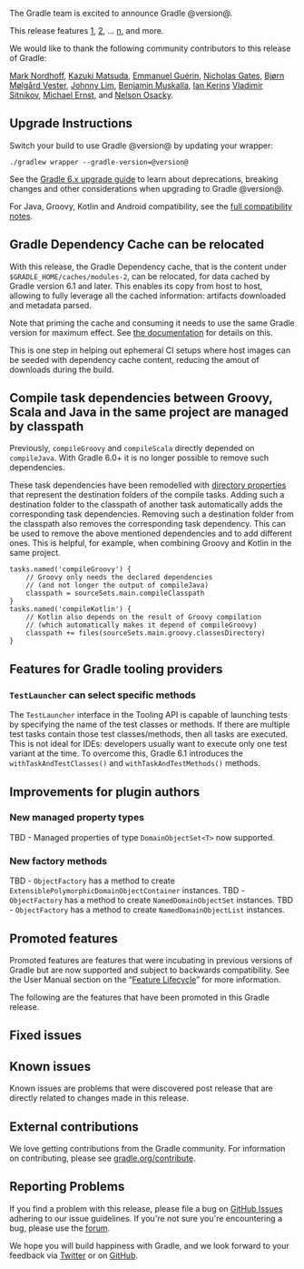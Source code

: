 The Gradle team is excited to announce Gradle @version@.

This release features [1](), [2](), ... [n](), and more.

We would like to thank the following community contributors to this release of Gradle:
<!-- 
Include only their name, impactful features should be called out separately below.
 [Some person](https://github.com/some-person)
-->

[Mark Nordhoff](https://github.com/MarkNordhoff),
[Kazuki Matsuda](https://github.com/kazuki-ma),
[Emmanuel Guérin](https://github.com/emmanuelguerin),
[Nicholas Gates](https://github.com/gatesn),
[Bjørn Mølgård Vester](https://github.com/bjornvester),
[Johnny Lim](https://github.com/izeye),
[Benjamin Muskalla](https://github.com/bmuskalla),
[Ian Kerins](https://github.com/isker)
[Vladimir Sitnikov](https://github.com/vlsi),
[Michael Ernst](https://github.com/mernst),
and [Nelson Osacky](https://github.com/runningcode).

## Upgrade Instructions

Switch your build to use Gradle @version@ by updating your wrapper:

`./gradlew wrapper --gradle-version=@version@`

See the [Gradle 6.x upgrade guide](userguide/upgrading_version_6.html#changes_@baseVersion@) to learn about deprecations, breaking changes and other considerations when upgrading to Gradle @version@. 

For Java, Groovy, Kotlin and Android compatibility, see the [full compatibility notes](userguide/compatibility.html).

<!-- Do not add breaking changes or deprecations here! Add them to the upgrade guide instead. --> 

## Gradle Dependency Cache can be relocated

With this release, the Gradle Dependency cache, that is the content under `$GRADLE_HOME/caches/modules-2`, can be relocated, for data cached by Gradle version 6.1 and later.
This enables its copy from host to host, allowing to fully leverage all the cached information: artifacts downloaded and metadata parsed.

Note that priming the cache and consuming it needs to use the same Gradle version for maximum effect.
See [the documentation](userguide/dependency_resolution.html#sub:cache_copy) for details on this.

This is one step in helping out ephemeral CI setups where host images can be seeded with dependency cache content, reducing the amout of downloads during the build.

## Compile task dependencies between Groovy, Scala and Java in the same project are managed by classpath

Previously, `compileGroovy` and `compileScala` directly depended on `compileJava`.
With Gradle 6.0+ it is no longer possible to remove such dependencies.

These task dependencies have been remodelled with [directory properties](userguide/lazy_configuration.html#) that represent the destination folders of the compile tasks.
Adding such a destination folder to the classpath of another task automatically adds the corresponding task dependencies.
Removing such a destination folder from the classpath also removes the corresponding task dependency.
This can be used to remove the above mentioned dependencies and to add different ones.
This is helpful, for example, when combining Groovy and Kotlin in the same project.

```
tasks.named('compileGroovy') {
    // Groovy only needs the declared dependencies
    // (and not longer the output of compileJava)
    classpath = sourceSets.main.compileClasspath
}
tasks.named('compileKotlin') {
    // Kotlin also depends on the result of Groovy compilation 
    // (which automatically makes it depend of compileGroovy)
    classpath += files(sourceSets.main.groovy.classesDirectory)
}
```

## Features for Gradle tooling providers

### `TestLauncher` can select specific methods

The `TestLauncher` interface in the Tooling API is capable of launching tests by specifying the name of the test classes or methods. If there are multiple test tasks contain those test classes/methods, then all tasks are executed. This is not ideal for IDEs: developers usually want to execute only one test variant at the time. To overcome this, Gradle 6.1 introduces the `withTaskAndTestClasses()` and `withTaskAndTestMethods()` methods.

## Improvements for plugin authors

### New managed property types

TBD - Managed properties of type `DomainObjectSet<T>` now supported.

### New factory methods

TBD - `ObjectFactory` has a method to create `ExtensiblePolymorphicDomainObjectContainer` instances.
TBD - `ObjectFactory` has a method to create `NamedDomainObjectSet` instances.
TBD - `ObjectFactory` has a method to create `NamedDomainObjectList` instances.

## Promoted features
Promoted features are features that were incubating in previous versions of Gradle but are now supported and subject to backwards compatibility.
See the User Manual section on the “[Feature Lifecycle](userguide/feature_lifecycle.html)” for more information.

The following are the features that have been promoted in this Gradle release.

<!--
### Example promoted
-->

## Fixed issues

## Known issues

Known issues are problems that were discovered post release that are directly related to changes made in this release.

## External contributions

We love getting contributions from the Gradle community. For information on contributing, please see [gradle.org/contribute](https://gradle.org/contribute).

## Reporting Problems

If you find a problem with this release, please file a bug on [GitHub Issues](https://github.com/gradle/gradle/issues) adhering to our issue guidelines. 
If you're not sure you're encountering a bug, please use the [forum](https://discuss.gradle.org/c/help-discuss).

We hope you will build happiness with Gradle, and we look forward to your feedback via [Twitter](https://twitter.com/gradle) or on [GitHub](https://github.com/gradle).
